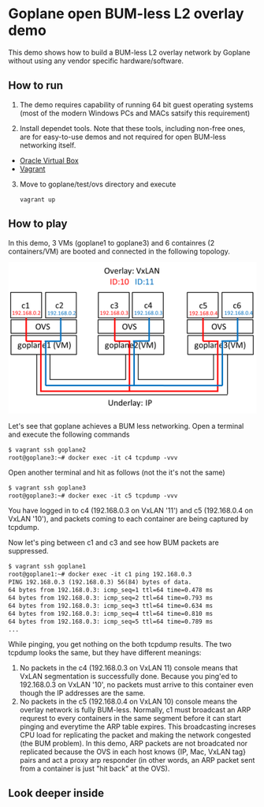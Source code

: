 
Goplane open BUM-less L2 overlay demo
===

This demo shows how to build a BUM-less L2 overlay network by Goplane without using any vendor specific hardware/software.

## How to run
1. The demo requires capability of running 64 bit guest operating systems (most of the modern Windows PCs and MACs satsify this requirement)

2. Install dependet tools. Note that these tools, including  non-free ones, are for easy-to-use demos and not required for open BUM-less networking itself.
 - [Oracle Virtual Box](https://www.virtualbox.org/)
 - [Vagrant](https://www.vagrantup.com/)

3. Move to goplane/test/ovs directory and execute

     ```
     vagrant up
     ```


## How to play
In this demo, 3 VMs (goplane1 to goplane3) and 6 containres (2 containers/VM) are booted and connected in the following topology.

![the demo topology](./goplane_ovs_demo_topology.png)

Let's see that goplane achieves a BUM less networking. Open a terminal and execute the following commands

    $ vagrant ssh goplane2
    root@goplane3:~# docker exec -it c4 tcpdump -vvv

Open another terminal and hit as follows (not the it's not the same)

    $ vagrant ssh goplane3
    root@goplane3:~# docker exec -it c5 tcpdump -vvv

You have logged in to c4 (192.168.0.3 on VxLAN '11') and c5 (192.168.0.4 on VxLAN '10'), and packets coming to each container are being captured by tcpdump.

Now let's ping between c1 and c3 and see how BUM packets are suppressed.

    $ vagrant ssh goplane1
    root@goplane1:~# docker exec -it c1 ping 192.168.0.3
    PING 192.168.0.3 (192.168.0.3) 56(84) bytes of data.
    64 bytes from 192.168.0.3: icmp_seq=1 ttl=64 time=0.478 ms
    64 bytes from 192.168.0.3: icmp_seq=2 ttl=64 time=0.793 ms
    64 bytes from 192.168.0.3: icmp_seq=3 ttl=64 time=0.634 ms
    64 bytes from 192.168.0.3: icmp_seq=4 ttl=64 time=0.810 ms
    64 bytes from 192.168.0.3: icmp_seq=5 ttl=64 time=0.789 ms
    ...

While pinging, you get nothing on the both tcpdump results.
The two tcpdump looks the same, but they have different meanings:

1. No packets in the c4 (192.168.0.3 on VxLAN 11) console means that VxLAN segmentation is successfully done. Because you ping'ed to 192.168.0.3 on VxLAN '10', no packets must arrive to this container even though the IP addresses are the same.
2. No packets in the c5 (192.168.0.4 on VxLAN 10) console means the overlay network is fully BUM-less.
Normally, c1 must broadcast an ARP requrest to every containers in the same segment before it can start pinging and everytime the ARP table expires.
This broadcasting increses CPU load for replicating the packet and making the network congested (the BUM problem).
In this demo, ARP packets are not broadcated nor replicated because the OVS in each host knows {IP, Mac, VxLAN tag} pairs and act a proxy arp responder (in other words, an ARP packet sent from a container is just "hit back" at the OVS).

## Look deeper inside